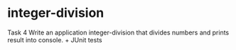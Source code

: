 # integer-division

Task 4
Write an application integer-division that divides numbers and prints result into console. + JUnit tests